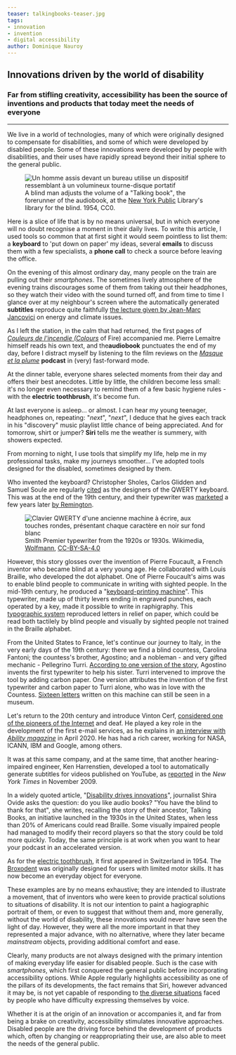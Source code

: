 ```yaml
---
teaser: talkingbooks-teaser.jpg
tags:
- innovation
- invention
- digital accessibility
author: Dominique Nauroy
---
```

<h2>Innovations driven by the world of disability</h2>
<h3>Far from stifling creativity, accessibility has been the source of inventions and products that today meet the needs of everyone</h3>
<hr>
<div class="intro">
    <p>We live in a world of technologies, many of which were originally designed to compensate for disabilities, and some of which were developed by disabled people. Some of these innovations were developed by people with disabilities, and their uses have rapidly spread beyond their initial sphere to the general public.</p>
</div>
<figure role="group" aria-label="Un aveugle règle le volume d'un Talking book, ancêtre de l'audiolivre, à la bibliothèque pour aveugles de la New York Public Library. 1954, CC0." class="pic">
    <img src="../../../../content/fr/news/img/talkingbooks.jpg" alt="Un homme assis devant un bureau utilise un dispositif ressemblant à un volumineux tourne-disque portatif">
    <figcaption>A blind man adjusts the volume of a <span lang="en">"Talking book"</span>, the forerunner of the audiobook, at the <a lang="en" href="https://digitalcollections.nypl.org/items/510d47df-e34d-a3d9-e040-e00a18064a99">New York Public</a> Library's library for the blind. 1954, CC0.</figcaption>
</figure>
<p>Here is a slice of life that is by no means universal, but in which everyone will no doubt recognise a moment in their daily lives. To write this article, I used tools so common that at first sight it would seem pointless to list them: a <strong>keyboard</strong> to 'put down on paper' my ideas, several <strong>emails</strong> to discuss them with a few specialists, a <strong>phone call</strong> to check a source before leaving the office.</p>
<p>On the evening of this almost ordinary day, many people on the train are pulling out their <i lang="en">smartphones</i>. The sometimes lively atmosphere of the evening trains discourages some of them from taking out their headphones, so they watch their video with the sound turned off, and from time to time I glance over at my neighbour's screen where the automatically generated <strong>subtitles</strong> reproduce quite faithfully <a href="https://www.youtube.com/watch?v=FMGb4Wb0gO0">the lecture given by Jean-Marc Jancovici</a> on energy and climate issues.</p>
<p>As I left the station, in the calm that had returned, the first pages of <cite><a href="https://www.audible.fr/pd/Couleurs-de-lincendie-Livre-Audio/B078GR1M1M">Couleurs de l'incendie (Colours</a></cite> of Fire) accompanied me. Pierre Lemaitre himself reads his own text, and the<strong>audiobook</strong> punctuates the end of my day, before I distract myself by listening to the film reviews on the <cite><a href="https://www.radiofrance.fr/franceinter/podcasts/le-masque-et-la-plume">Masque et la plume</a></cite> <strong>podcast</strong> in (very) fast-forward mode.</p>
<p>At the dinner table, everyone shares selected moments from their day and offers their best anecdotes. Little by little, the children become less small: it's no longer even necessary to remind them of a few basic hygiene rules - with the <strong>electric toothbrush</strong>, it's become fun.</p>
<p>At last everyone is asleep... or almost. I can hear my young teenager, headphones on, repeating: "<i lang="en">next</i>", "<i lang="en">next</i>", I deduce that he gives each track in his "discovery" music playlist little chance of being appreciated. And for tomorrow, shirt or jumper? <strong>Siri</strong> tells me the weather is summery, with showers expected.</p>
<p>From morning to night, I use tools that simplify my life, help me in my professional tasks, make my journeys smoother... I've adopted tools designed for the disabled, sometimes designed by them.</p>
<p>Who invented the keyboard? Christopher Sholes, Carlos Glidden and Samuel Soule are regularly <a href="https://history-computer.com/modern-computer-keyboard/">cited</a> as the designers of the QWERTY keyboard. This was at the end of the 19th century, and their typewriter was <a href="https://en.wikipedia.org/wiki/Sholes_and_Glidden_typewriter">marketed</a> a few years later <a href="https://en.wikipedia.org/wiki/Sholes_and_Glidden_typewriter">by Remington</a>.</p>
<figure role="group" aria-label="Machine à écrire Smith Premier des années 1920 ou 1930. Wikimedia, Wolfmann, CC-BY-SA-4.0" class="pic">
    <img src="../../../../content/fr/news/img/vintage-typewriter.jpg" alt="Clavier QWERTY d'une ancienne machine à écrire, aux touches rondes, présentant chaque caractère en noir sur fond blanc">
    <figcaption>Smith Premier typewriter from the 1920s or 1930s. Wikimedia, <a href="https://commons.wikimedia.org/wiki/File:SMITH_PREMIER_vintage_typewriter_1920-30s_wide_carriage_dusty_worn_without_ribbon_Danish_Norwegian_keys_Gammel_skrivemaskin_levert_av_J%C3%B8rgen_S._Lien_Kontormaskiner_Bergen_%28Odda_skole_2022%29_IMG_1014.jpg">Wolfmann</a>, <a href="https://commons.wikimedia.org/wiki/Category:CC-BY-SA-4.0">CC-BY-SA-4.0</a></figcaption>
</figure>
<p>However, this story glosses over the invention of Pierre Foucault, a French inventor who became blind at a very young age. He collaborated with Louis Braille, who developed the dot alphabet. One of Pierre Foucault's aims was to enable blind people to communicate in writing with sighted people. In the mid-19th century, he produced a "<a href="http://fondationdutoucher.org/histoire-du-clavier-alphanumerique-une-ergonomie-a-laveugle/">keyboard-printing machine</a>". This typewriter, made up of thirty levers ending in engraved punches, each operated by a key, made it possible to write in raphigraphy. This <a href="https://gallica.bnf.fr/blog/12102020/histoire-de-la-machine-ecrire">typographic system</a> reproduced letters in relief on paper, which could be read both tactilely by blind people and visually by sighted people not trained in the Braille alphabet.</p>
<p>From the United States to France, let's continue our journey to Italy, in the very early days of the 19th century: there we find a blind countess, Carolina Fantoni; the countess's brother, Agostino; and a nobleman - and very gifted mechanic - Pellegrino Turri. <a href="https://blog.lib.uiowa.edu/eng/new-exhibit-on-the-history-of-the-typewriter/">According to one version of the story</a>, Agostino invents the first typewriter to help his sister. Turri intervened to improve the tool by adding carbon paper. One version attributes the invention of the first typewriter and carbon paper to Turri alone, who was in love with the Countess. <a href="http://www.computer-timeline.com/timeline/henry-mill/">Sixteen letters</a> written on this machine can still be seen in a museum.</p>
<p>Let's return to the 20th century and introduce Vinton Cerf, <a href="https://www.internethalloffame.org/vint-cerf/">considered one of the pioneers of the Internet</a> and deaf. He played a key role in the development of the first e-mail services, as he explains in <a href="https://abilitymagazine.com/vint-cerf-co-creator-of-the-internet-and-email/">an interview with <i lang="en">Ability magazine</i></a> in April 2020. He has had a rich career, working for NASA, ICANN, IBM and <span lang="en">Google</span>, among others.</p>
<p>It was at this same company, and at the same time, that another hearing-impaired engineer, Ken Harrenstien, developed a tool to automatically generate subtitles for videos published on <span lang="en">YouTube</span>, as <a href="https://www.nytimes.com/2009/11/20/technology/internet/20google.html">reported</a> in the <i lang="en">New York Times</i> in November 2009.</p>
<p>In a widely quoted article, "<a lang="en" href="https://www.nytimes.com/2021/10/14/technology/audiobooks-innovation.html">Disability drives innovations</a>", journalist Shira Ovide asks the question: do you like audio books? "You have the blind to thank for that", she writes, recalling the story of their ancestor, <span lang="en">Talking Books</span>, an initiative launched in the 1930s in the United States, when less than 20% of Americans could read Braille. Some visually impaired people had managed to modify their record players so that the story could be told more quickly. Today, the same principle is at work when you want to hear your podcast in an accelerated version.</p>
<p>As for the <a href="https://science.howstuffworks.com/innovation/everyday-innovations/items-invented-people-with-disabilities.htm">electric toothbrush</a>, it first appeared in Switzerland in 1954. The <a href="https://homeaccess.nationalramp.com/news/5-pieces-of-adaptive-technology-with-widespread-appeal/">Broxodent</a> was originally designed for users with limited motor skills. It has now become an everyday object for everyone.</p>
<p>These examples are by no means exhaustive; they are intended to illustrate a movement, that of inventors who were keen to provide practical solutions to situations of disability. It is not our intention to paint a hagiographic portrait of them, or even to suggest that without them and, more generally, without the world of disability, these innovations would never have seen the light of day. However, they were all the more important in that they represented a major advance, with no alternative, where they later became <i lang="en">mainstream</i> objects, providing additional comfort and ease.</p>
<p>Clearly, many products are not always designed with the primary intention of making everyday life easier for disabled people. Such is the case with <i lang="en">smartphones</i>, which first conquered the general public before incorporating accessibility options. While Apple regularly highlights accessibility as one of the pillars of its developments, the fact remains that Siri, however advanced it may be, is not yet capable of responding to <a href="https://www.boia.org/blog/apples-siri-changed-accessibility-but-no-voice-assistant-is-perfect">the diverse situations</a> faced by people who have difficulty expressing themselves by voice. </p>
<p>Whether it is at the origin of an innovation or accompanies it, and far from being a brake on creativity, accessibility stimulates innovative approaches. Disabled people are the driving force behind the development of products which, often by changing or reappropriating their use, are also able to meet the needs of the general public.</p>